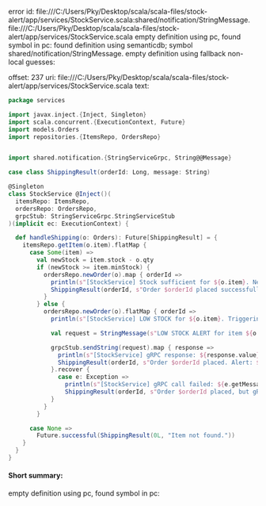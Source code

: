 error id: file:///C:/Users/Pky/Desktop/scala/scala-files/stock-alert/app/services/StockService.scala:shared/notification/StringMessage.
file:///C:/Users/Pky/Desktop/scala/scala-files/stock-alert/app/services/StockService.scala
empty definition using pc, found symbol in pc: 
found definition using semanticdb; symbol shared/notification/StringMessage.
empty definition using fallback
non-local guesses:

offset: 237
uri: file:///C:/Users/Pky/Desktop/scala/scala-files/stock-alert/app/services/StockService.scala
text:
```scala
package services

import javax.inject.{Inject, Singleton}
import scala.concurrent.{ExecutionContext, Future}
import models.Orders
import repositories.{ItemsRepo, OrdersRepo}


import shared.notification.{StringServiceGrpc, String@@Message}

case class ShippingResult(orderId: Long, message: String)

@Singleton
class StockService @Inject()(
  itemsRepo: ItemsRepo,
  ordersRepo: OrdersRepo,
  grpcStub: StringServiceGrpc.StringServiceStub 
)(implicit ec: ExecutionContext) {

  def handleShipping(o: Orders): Future[ShippingResult] = {
    itemsRepo.getItem(o.item).flatMap {
      case Some(item) =>
        val newStock = item.stock - o.qty
        if (newStock >= item.minStock) {
          ordersRepo.newOrder(o).map { orderId =>
            println(s"[StockService] Stock sufficient for ${o.item}. New stock: ${newStock}")
            ShippingResult(orderId, s"Order $orderId placed successfully.")
          }
        } else {
          ordersRepo.newOrder(o).flatMap { orderId =>
            println(s"[StockService] LOW STOCK for ${o.item}. Triggering gRPC alert...")

            val request = StringMessage(s"LOW STOCK ALERT for item ${o.item}, order $orderId")

            grpcStub.sendString(request).map { response =>
              println(s"[StockService] gRPC response: ${response.value}")
              ShippingResult(orderId, s"Order $orderId placed. Alert: ${response.value}")
            }.recover {
              case e: Exception =>
                println(s"[StockService] gRPC call failed: ${e.getMessage}")
                ShippingResult(orderId, s"Order $orderId placed, but gRPC alert failed.")
            }
          }
        }

      case None =>
        Future.successful(ShippingResult(0L, "Item not found."))
    }
  }
}

```


#### Short summary: 

empty definition using pc, found symbol in pc: 